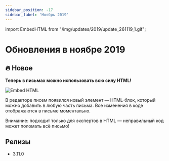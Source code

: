 ```yaml
---
sidebar_position: -17
sidebar_label: 'Ноябрь 2019'
---
```


import EmbedHTML from "/img/updates/2019/update_261119_1.gif";

# Обновления в ноябре 2019

## 🔥 Новое

**Теперь в письмах можно использовать всю силу HTML!**

<p align="left">
    <img src={EmbedHTML} alt="Embed HTML" />
</p>

В редакторе писем появился новый элемент — HTML-блок, который можно добавить в любую часть письма. Все изменения в коде отображаются в письме моментально.

Внимание: подходит только для экспертов в HTML — неправильный код может поломать всё письмо!

## Релизы

- 3.11.0
